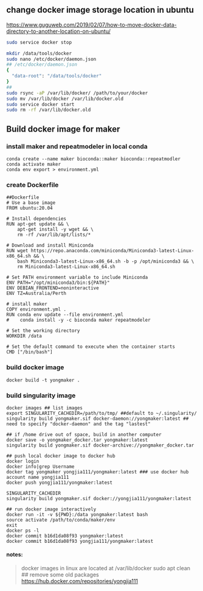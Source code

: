 ## change docker image storage location in ubuntu
https://www.guguweb.com/2019/02/07/how-to-move-docker-data-directory-to-another-location-on-ubuntu/
```bash
sudo service docker stop

mkdir /data/tools/docker
sudo nano /etc/docker/daemon.json
## /etc/docker/daemon.json
{
  "data-root": "/data/tools/docker"
}
##
sudo rsync -aP /var/lib/docker/ /path/to/your/docker
sudo mv /var/lib/docker /var/lib/docker.old
sudo service docker start
sudo rm -rf /var/lib/docker.old
```
## Build docker image for maker

### install maker and repeatmodeler in local conda
```
conda create --name maker bioconda::maker bioconda::repeatmodler
conda activate maker
conda env export > environment.yml
```
### create Dockerfile
```
##Dockerfile
# Use a base image
FROM ubuntu:20.04

# Install dependencies
RUN apt-get update && \
    apt-get install -y wget && \
    rm -rf /var/lib/apt/lists/*

# Download and install Miniconda
RUN wget https://repo.anaconda.com/miniconda/Miniconda3-latest-Linux-x86_64.sh && \
    bash Miniconda3-latest-Linux-x86_64.sh -b -p /opt/miniconda3 && \
    rm Miniconda3-latest-Linux-x86_64.sh

# Set PATH environment variable to include Miniconda
ENV PATH="/opt/miniconda3/bin:${PATH}"
ENV DEBIAN_FRONTEND=noninteractive
ENV TZ=Australia/Perth

# install maker
COPY environment.yml .
RUN conda env update --file environment.yml
#    conda install -y -c bioconda maker repeatmodeler

# Set the working directory
WORKDIR /data

# Set the default command to execute when the container starts
CMD ["/bin/bash"]
```
### build docker image
```
docker build -t yongmaker .
```
### build singularity image
```
docker images ## list images
export SINGULARITY_CACHEDIR=/path/to/tmp/ ##default to ~/.singularity/
singularity build yongmaker.sif docker-daemon://yongmaker:latest ## need to specify "docker-daemon" and the tag "lastest"

## if /home drive out of space, build in another computer
docker save -o yongmaker_docker.tar yongmaker:latest
singularity build yongmaker.sif docker-archive://yongmaker_docker.tar

## push local docker image to docker hub
docker login
docker info|grep Username
docker tag yongmaker yongjia111/yongmaker:latest ### use docker hub account name yongjia111
docker push yongjia111/yongmaker:latest

SINGULARITY_CACHEDIR
singularity build yongmaker.sif docker://yongjia111/yongmaker:latest

## run docker image interactively
docker run -it -v ${PWD}:/data yongmaker:latest bash
source activate /path/to/conda/maker/env
exit
docker ps -l
docker commit b16d1da08f93 yongmaker:latest
docker commit b16d1da08f93 yongjia111/yongmaker:latest

```
#### notes:
> docker images in linux are located at /var/lib/docker
> sudo apt clean ## remove some old packages
> https://hub.docker.com/repositories/yongjia111
